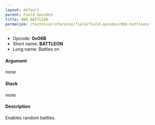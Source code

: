 ```yaml
---
layout: default
parent: Field Opcodes
title: 06B_BATTLEON
permalink: /technicalreference/field/field-opcodes/06b-battleon/
---
```


-   Opcode: **0x06B**
-   Short name: **BATTLEON**
-   Long name: Battles on

#### Argument

none

#### Stack

none

#### Description

Enables random battles.
